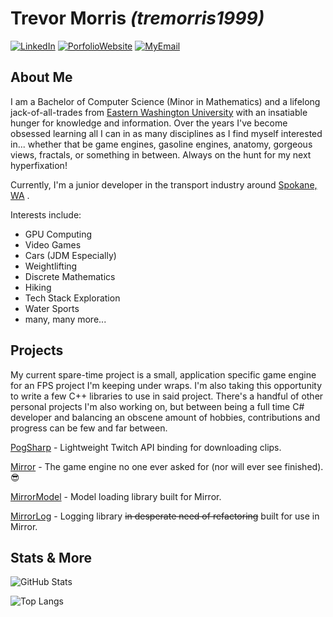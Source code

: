 # Trevor Morris *(tremorris1999)*
[![LinkedIn](https://img.shields.io/badge/LinkedIn-0077B5?style=for-the-badge&logo=linkedin&logoColor=white)](https://www.linkedin.com/in/trevor-a-morris/)
[![PorfolioWebsite](https://img.shields.io/badge/website-000000?style=for-the-badge&logo=About.me&logoColor=white)]()
[![MyEmail](https://img.shields.io/badge/Gmail-D14836?style=for-the-badge&logo=gmail&logoColor=white)](mailto:trevormorrisdev@gmail.com)

## About Me
I am a Bachelor of Computer Science (Minor in Mathematics) and a lifelong jack-of-all-trades from [Eastern Washington University](https://www.ewu.edu/) with an insatiable hunger for knowledge and information. Over the years I've become obsessed learning all I can in as many disciplines as I find myself interested in... whether that be game engines, gasoline engines, anatomy, gorgeous views, fractals, or something in between. Always on the hunt for my next hyperfixation!

Currently, I'm a junior developer in the transport industry around [Spokane, WA](https://en.wikipedia.org/wiki/Spokane,_Washington) .

Interests include:
- GPU Computing
- Video Games
- Cars (JDM Especially)
- Weightlifting
- Discrete Mathematics
- Hiking
- Tech Stack Exploration
- Water Sports
- many, many more...

## Projects
My current spare-time project is a small, application specific game engine for an FPS project I'm keeping under wraps. I'm also taking this opportunity to write a few C++ libraries to use in said project. There's a handful of other personal projects I'm also working on, but between being a full time C# developer and balancing an obscene amount of hobbies, contributions and progress can be few and far between.

[PogSharp](https://github.com/tremorris1999/PogSharp) - Lightweight Twitch API binding for downloading clips.

[Mirror](https://github.com/tremorris1999/Mirror) - The game engine no one ever asked for (nor will ever see finished). 😎

[MirrorModel](https://github.com/tremorris1999/MirrorModel) - Model loading library built for Mirror.

[MirrorLog](https://github.com/tremorris1999/MirrorLog) - Logging library ~~in desperate need of refactoring~~ built for use in Mirror.

## Stats & More

![GitHub Stats](https://github-readme-stats.vercel.app/api?username=tremorris1999&count_private=false&theme=dracula)

![Top Langs](https://github-readme-stats.vercel.app/api/top-langs/?username=tremorris1999&layout=compact&theme=dracula)
